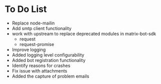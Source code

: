 # To Do List

* Replace node-mailin
* Add smtp client functionality
* work with upstream to replace deprecated modules in matrix-bot-sdk
  * request
  * request-promise
* Improve logging
* Added logging level configurability
* Added bot registration functionality
* Identify reasons for crashes
* Fix issue with attachments
* Added the capture of problem emails
